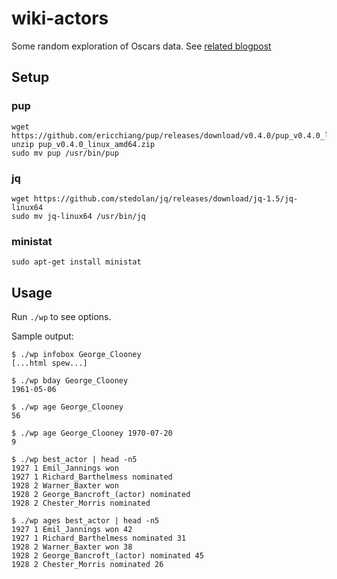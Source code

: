 # wiki-actors

Some random exploration of Oscars data.
See [related blogpost](https://cldellow.com/bash/2018/01/06/scraping-wikipedia-using-bash.html)


## Setup

### pup

```
wget https://github.com/ericchiang/pup/releases/download/v0.4.0/pup_v0.4.0_linux_amd64.zip
unzip pup_v0.4.0_linux_amd64.zip
sudo mv pup /usr/bin/pup
```

### jq

```
wget https://github.com/stedolan/jq/releases/download/jq-1.5/jq-linux64
sudo mv jq-linux64 /usr/bin/jq
```

### ministat

```
sudo apt-get install ministat
```

## Usage

Run `./wp` to see options.

Sample output:

```
$ ./wp infobox George_Clooney
[...html spew...]

$ ./wp bday George_Clooney
1961-05-06

$ ./wp age George_Clooney
56

$ ./wp age George_Clooney 1970-07-20
9

$ ./wp best_actor | head -n5
1927 1 Emil_Jannings won
1927 1 Richard_Barthelmess nominated
1928 2 Warner_Baxter won
1928 2 George_Bancroft_(actor) nominated
1928 2 Chester_Morris nominated

$ ./wp ages best_actor | head -n5
1927 1 Emil_Jannings won 42
1927 1 Richard_Barthelmess nominated 31
1928 2 Warner_Baxter won 38
1928 2 George_Bancroft_(actor) nominated 45
1928 2 Chester_Morris nominated 26
```
